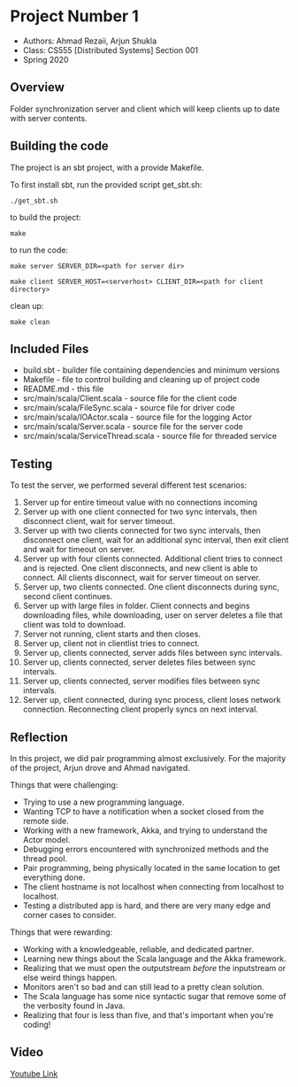 # Project Number 1

* Authors: Ahmad Rezaii, Arjun Shukla
* Class: CS555 [Distributed Systems] Section 001
* Spring 2020

## Overview

Folder synchronization server and client which will keep clients up to date with server contents.

## Building the code

The project is an sbt project, with a provide Makefile. 

To first install sbt, run the provided script get_sbt.sh:
```
./get_sbt.sh
```

to build the project:
```
make
```

to run the code:
```
make server SERVER_DIR=<path for server dir>
```

```
make client SERVER_HOST=<serverhost> CLIENT_DIR=<path for client directory>
```

clean up:
```
make clean
```


## Included Files

* build.sbt - builder file containing dependencies and minimum versions
* Makefile - file to control building and cleaning up of project code
* README.md - this file
* src/main/scala/Client.scala - source file for the client code
* src/main/scala/FileSync.scala - source file for driver code
* src/main/scala/IOActor.scala - source file for the logging Actor
* src/main/scala/Server.scala - source file for the server code
* src/main/scala/ServiceThread.scala - source file for threaded service


## Testing

To test the server, we performed several different test scenarios:
1. Server up for entire timeout value with no connections incoming
2. Server up with one client connected for two sync intervals, then disconnect client, wait for server timeout.
3. Server up with two clients connected for two sync intervals, then disconnect one client, wait for an additional sync interval, then exit client and wait for timeout on server.
4. Server up with four clients connected. Additional client tries to connect and is rejected. One client disconnects, and new client is able to connect. All clients disconnect, wait for server timeout on server.
5. Server up, two clients connected. One client disconnects during sync, second client continues.
6. Server up with large files in folder. Client connects and begins downloading files, while downloading, user on server deletes a file that client was told to download.
7. Server not running, client starts and then closes.
8. Server up, client not in clientlist tries to connect.
9. Server up, clients connected, server adds files between sync intervals.
10. Server up, clients connected, server deletes files between sync intervals.
11. Server up, clients connected, server modifies files between sync intervals.
12. Server up, client connected, during sync process, client loses network connection. Reconnecting client properly syncs on next interval.


## Reflection

In this project, we did pair programming almost exclusively. For the majority of the project, Arjun drove and Ahmad navigated.


Things that were challenging: 
* Trying to use a new programming language.
* Wanting TCP to have a notification when a socket closed from the remote side.
* Working with a new framework, Akka, and trying to understand the Actor model.
* Debugging errors encountered with synchronized methods and the thread pool.
* Pair programming, being physically located in the same location to get everything done.
* The client hostname is not localhost when connecting from localhost to localhost.
* Testing a distributed app is hard, and there are very many edge and corner cases to consider.

Things that were rewarding: 
* Working with a knowledgeable, reliable, and dedicated partner.
* Learning new things about the Scala language and the Akka framework.
* Realizing that we must open the outputstream *before* the inputstream or else weird things happen.
* Monitors aren't so bad and can still lead to a pretty clean solution.
* The Scala language has some nice syntactic sugar that remove some of the verbosity found in Java.
* Realizing that four is less than five, and that's important when you're coding!

## Video 
[Youtube Link](https://youtu.be/SUz2vYLD2mQ)
